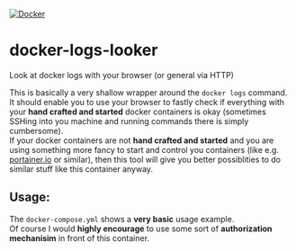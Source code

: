 [![Docker](https://github.com/baxerus/docker-logs-looker/actions/workflows/docker-publish.yml/badge.svg)](https://github.com/baxerus/docker-logs-looker/actions/workflows/docker-publish.yml)

# docker-logs-looker

Look at docker logs with your browser (or general via HTTP)

This is basically a very shallow wrapper around the `docker logs` command. It should enable you to use your browser to fastly check if everything with your **hand crafted and started** docker containers is okay (sometimes SSHing into you machine and running commands there is simply cumbersome).  
If your docker containers are not **hand crafted and started** and you are using something more fancy to start and control you containers (like e.g. [portainer.io](https://www.portainer.io/) or similar), then this tool will give you better possiblities to do similar stuff like this container anyway.

## Usage:
The `docker-compose.yml` shows a **very basic** usage example.  
Of course I would **highly encourage** to use some sort of **authorization mechanisim** in front of this container.
